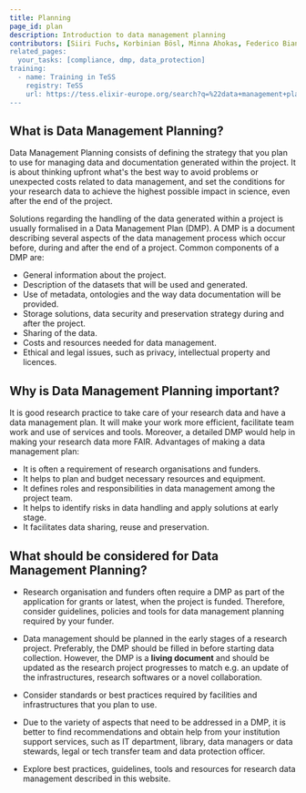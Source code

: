 ```yaml
---
title: Planning
page_id: plan
description: Introduction to data management planning
contributors: [Siiri Fuchs, Korbinian Bösl, Minna Ahokas, Federico Bianchini, Flora D'Anna]
related_pages: 
  your_tasks: [compliance, dmp, data_protection]
training:
  - name: Training in TeSS
    registry: TeSS
    url: https://tess.elixir-europe.org/search?q=%22data+management+planning%22#materials
---
```


## What is Data Management Planning?

Data Management Planning consists of defining the strategy that you plan to use for managing data and documentation generated within the project. It is about thinking upfront what's the best way to avoid problems or unexpected costs related to data management, and set the conditions for your research data to achieve the highest possible impact in science, even after the end of the project.

Solutions regarding the handling of the data generated within a project is usually formalised in a Data Management Plan (DMP). A DMP is a document describing several aspects of the data management process which occur before, during and after the end of a project.
Common components of a DMP are:
- General information about the project.
- Description of the datasets that will be used and generated.
- Use of metadata, ontologies and the way data documentation will be provided.
- Storage solutions, data security and preservation strategy during and after the project.
- Sharing of the data.
- Costs and resources needed for data management.
- Ethical and legal issues, such as privacy, intellectual property and licences.

## Why is Data Management Planning important?

It is good research practice to take care of your research data and have a data management plan. It will make your work more efficient, facilitate team work and use of services and tools. Moreover, a detailed DMP would help in making your research data more FAIR.
Advantages of making a data management plan:
* It is often a requirement of research organisations and funders.
* It helps to plan and budget necessary resources and equipment.
* It defines roles and responsibilities in data management among the project team.
* It helps to identify risks in data handling and apply solutions at early stage.
* It facilitates data sharing, reuse and preservation.


## What should be considered for Data Management Planning?

* Research organisation and funders often require a DMP as part of the application for grants or latest, when the project is funded. Therefore, consider guidelines, policies and tools for data management planning required by your funder.

* Data management should be planned in the early stages of a research project. Preferably, the DMP should be filled in before starting data collection. However, the DMP is a **living document** and should be updated as the research project
progresses to match e.g. an update of the infrastructures, research softwares or a novel collaboration.

* Consider standards or best practices required by facilities and infrastructures that you plan to use.

* Due to the variety of aspects that need to be addressed in a DMP, it is better to find recommendations and obtain help from your institution support services, such as IT department, library, data managers or data stewards, legal or tech transfer team and data protection officer.

* Explore best practices, guidelines, tools and resources for research data management described in this website.

